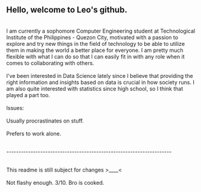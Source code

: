 ## Hello, welcome to Leo's github.

<br>I am currently a sophomore Computer Engineering student at Technological Institute of the Philippines - Quezon City, motivated with a passion to explore and try new things in the field of technology to be able to utilize them in making the world a better place for everyone. I am pretty much flexible with what I can do so that I can easily fit in with any role when it comes to collaborating with others.</br> 
<br>
I've been interested in Data Science lately since I believe that providing the right information and insights based on data is crucial in how society runs. I am also quite interested with statistics since high school, so I think that played a part too.
</br>
<br>Issues:</br>
<br>Usually procrastinates on stuff.</br>
<br>Prefers to work alone.</br>

<br>--------------------------------------------------------------------</br>

<br>This readme is still subject for changes >____< </br>
<br>Not flashy enough. 3/10. Bro is cooked.</br>

